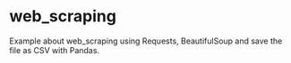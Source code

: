 # web_scraping
Example about web_scraping using Requests, BeautifulSoup and save the file as CSV with Pandas.
